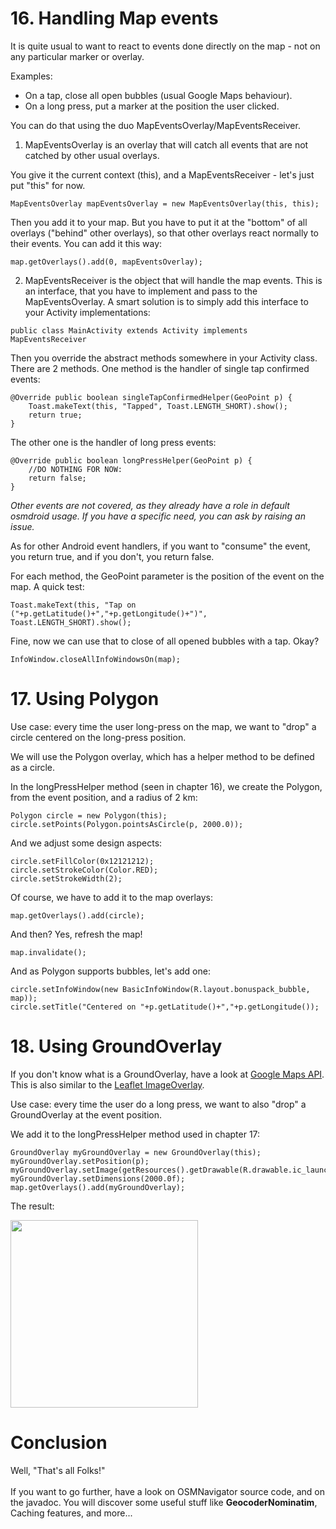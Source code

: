 # 16. Handling Map events #

It is quite usual to want to react to events done directly on the map - not on any particular marker or overlay.

Examples:
  * On a tap, close all open bubbles (usual Google Maps behaviour).
  * On a long press, put a marker at the position the user clicked.

You can do that using the duo MapEventsOverlay/MapEventsReceiver.

1) MapEventsOverlay is an overlay that will catch all events that are not catched by other usual overlays.

You give it the current context (this), and a MapEventsReceiver - let's just put "this" for now.

```
MapEventsOverlay mapEventsOverlay = new MapEventsOverlay(this, this);
```

Then you add it to your map. But you have to put it at the "bottom" of all overlays ("behind" other overlays), so that other overlays react normally to their events. You can add it this way:
```
map.getOverlays().add(0, mapEventsOverlay);
```

2) MapEventsReceiver is the object that will handle the map events. This is an interface, that you have to implement and pass to the MapEventsOverlay.
A smart solution is to simply add this interface to your Activity implementations:
```
public class MainActivity extends Activity implements MapEventsReceiver
```

Then you override the abstract methods somewhere in your Activity class. There are 2 methods.
One method is the handler of single tap confirmed events:
```
@Override public boolean singleTapConfirmedHelper(GeoPoint p) {
	Toast.makeText(this, "Tapped", Toast.LENGTH_SHORT).show();
	return true;
}
```

The other one is the handler of long press events:
```
@Override public boolean longPressHelper(GeoPoint p) {
	//DO NOTHING FOR NOW:
	return false;
}
```

_Other events are not covered, as they already have a role in default osmdroid usage. If you have a specific need, you can ask by raising an issue._

As for other Android event handlers, if you want to "consume" the event, you return true, and if you don't, you return false.

For each method, the GeoPoint parameter is the position of the event on the map. A quick test:
```
Toast.makeText(this, "Tap on ("+p.getLatitude()+","+p.getLongitude()+")", Toast.LENGTH_SHORT).show();
```

Fine, now we can use that to close of all opened bubbles with a tap. Okay?
```
InfoWindow.closeAllInfoWindowsOn(map);
```

# 17. Using Polygon #
Use case: every time the user long-press on the map, we want to "drop" a circle centered on the long-press position.

We will use the Polygon overlay, which has a helper method to be defined as a circle.

In the longPressHelper method (seen in chapter 16), we create the Polygon, from the event position, and a radius of 2 km:
```
Polygon circle = new Polygon(this);
circle.setPoints(Polygon.pointsAsCircle(p, 2000.0));
```
And we adjust some design aspects:
```
circle.setFillColor(0x12121212);
circle.setStrokeColor(Color.RED);
circle.setStrokeWidth(2);
```

Of course, we have to add it to the map overlays:
```
map.getOverlays().add(circle);
```

And then? Yes, refresh the map!
```
map.invalidate();
```

And as Polygon supports bubbles, let's add one:
```
circle.setInfoWindow(new BasicInfoWindow(R.layout.bonuspack_bubble, map));
circle.setTitle("Centered on "+p.getLatitude()+","+p.getLongitude());
```


# 18. Using GroundOverlay #

If you don't know what is a GroundOverlay, have a look at [Google Maps API](http://developer.android.com/reference/com/google/android/gms/maps/model/GroundOverlay.html). This is also similar to the [Leaflet ImageOverlay](http://leafletjs.com/reference.html#imageoverlay).

Use case: every time the user do a long press, we want to also "drop" a GroundOverlay at the event position.

We add it to the longPressHelper method used in chapter 17:

```
GroundOverlay myGroundOverlay = new GroundOverlay(this);
myGroundOverlay.setPosition(p);
myGroundOverlay.setImage(getResources().getDrawable(R.drawable.ic_launcher).mutate());
myGroundOverlay.setDimensions(2000.0f);
map.getOverlays().add(myGroundOverlay);
```

The result:

<img src='http://osmbonuspack.googlecode.com/svn/BonusPackDownloads/img/tuto_polygon_groundoverlay.png' width='300'>

<h1>Conclusion</h1>
Well, "That's all Folks!"<br>
<br>
If you want to go further, have a look on OSMNavigator source code, and on the javadoc. You will discover some useful stuff like <b>GeocoderNominatim</b>, Caching features, and more...
